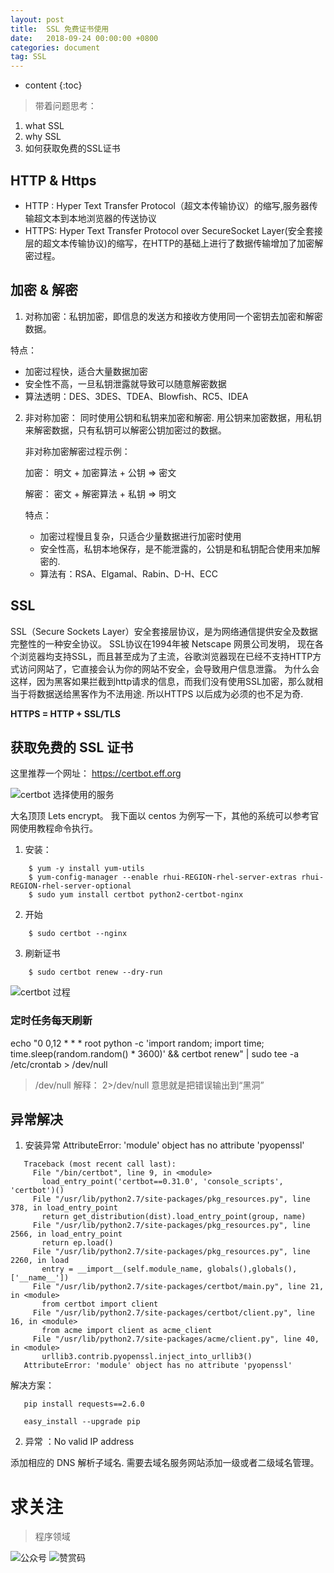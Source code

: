 ```yaml
---
layout: post
title:  SSL 免费证书使用
date:   2018-09-24 00:00:00 +0800
categories: document
tag: SSL
---
```


* content
{:toc}

> 带着问题思考：

  1. what SSL 
  2. why SSL
  3. 如何获取免费的SSL证书

## HTTP & Https

 * HTTP : Hyper Text Transfer Protocol（超文本传输协议）的缩写,服务器传输超文本到本地浏览器的传送协议
 * HTTPS: Hyper Text Transfer Protocol over SecureSocket Layer(安全套接层的超文本传输协议)的缩写，在HTTP的基础上进行了数据传输增加了加密解密过程。
 
## 加密 & 解密
 
 1. 对称加密：私钥加密，即信息的发送方和接收方使用同一个密钥去加密和解密数据。
 
   特点：
   * 加密过程快，适合大量数据加密
   * 安全性不高，一旦私钥泄露就导致可以随意解密数据
   * 算法透明：DES、3DES、TDEA、Blowfish、RC5、IDEA
 
 2. 非对称加密： 同时使用公钥和私钥来加密和解密. 用公钥来加密数据，用私钥来解密数据，只有私钥可以解密公钥加密过的数据。
    
    非对称加密解密过程示例：
    
    加密： 明文 + 加密算法 + 公钥 => 密文 
    
    解密： 密文 + 解密算法 + 私钥 => 明文
    
    特点：
    * 加密过程慢且复杂，只适合少量数据进行加密时使用
    * 安全性高，私钥本地保存，是不能泄露的，公钥是和私钥配合使用来加解密的.
    * 算法有：RSA、Elgamal、Rabin、D-H、ECC
    
## SSL
 
 SSL（Secure Sockets Layer）安全套接层协议，是为网络通信提供安全及数据完整性的一种安全协议。 SSL协议在1994年被 Netscape 网景公司发明，
 现在各个浏览器均支持SSL，而且甚至成为了主流，谷歌浏览器现在已经不支持HTTP方式访问网站了，它直接会认为你的网站不安全，会导致用户信息泄露。
 为什么会这样，因为黑客如果拦截到http请求的信息，而我们没有使用SSL加密，那么就相当于将数据送给黑客作为不法用途.
 所以HTTPS 以后成为必须的也不足为奇.
 
 **HTTPS = HTTP + SSL/TLS**

## 获取免费的 SSL 证书

 这里推荐一个网址： https://certbot.eff.org
 
 ![certbot 选择使用的服务](https://torgor.github.io/styles/images/ssl/ssl-certbot.png)
 
 
 大名顶顶 Lets encrypt。
 我下面以 centos 为例写一下，其他的系统可以参考官网使用教程命令执行。

 1. 安装：    
```
    $ yum -y install yum-utils
    $ yum-config-manager --enable rhui-REGION-rhel-server-extras rhui-REGION-rhel-server-optional
    $ sudo yum install certbot python2-certbot-nginx

```

 2. 开始
 
```
    $ sudo certbot --nginx
```

 3. 刷新证书
```
    $ sudo certbot renew --dry-run
```


![certbot 过程](https://torgor.github.io/styles/images/ssl/ssl-certbot-start.png)

### 定时任务每天刷新
 
 echo "0 0,12 * * * root python -c 'import random; import time; time.sleep(random.random() * 3600)' 
 && certbot renew" | sudo tee -a /etc/crontab > /dev/null
 
 > /dev/null 解释：
 2>/dev/null
 意思就是把错误输出到“黑洞”

## 异常解决

1. 安装异常 AttributeError: 'module' object has no attribute 'pyopenssl'
 ``` 
    Traceback (most recent call last):
      File "/bin/certbot", line 9, in <module>
        load_entry_point('certbot==0.31.0', 'console_scripts', 'certbot')()
      File "/usr/lib/python2.7/site-packages/pkg_resources.py", line 378, in load_entry_point
        return get_distribution(dist).load_entry_point(group, name)
      File "/usr/lib/python2.7/site-packages/pkg_resources.py", line 2566, in load_entry_point
        return ep.load()
      File "/usr/lib/python2.7/site-packages/pkg_resources.py", line 2260, in load
        entry = __import__(self.module_name, globals(),globals(), ['__name__'])
      File "/usr/lib/python2.7/site-packages/certbot/main.py", line 21, in <module>
        from certbot import client
      File "/usr/lib/python2.7/site-packages/certbot/client.py", line 16, in <module>
        from acme import client as acme_client
      File "/usr/lib/python2.7/site-packages/acme/client.py", line 40, in <module>
        urllib3.contrib.pyopenssl.inject_into_urllib3()
    AttributeError: 'module' object has no attribute 'pyopenssl'
 ```
 解决方案：
 
 ``` 
    pip install requests==2.6.0
    
    easy_install --upgrade pip

 ```

 2. 异常 ：No valid IP address
   
  添加相应的 DNS 解析子域名. 需要去域名服务网站添加一级或者二级域名管理。
  
  
# 求关注
> 程序领域

![公众号](https://torgor.github.io/styles/images/my-public-ma.png)
![赞赏码](https://torgor.github.io/styles/images/my-zanshang-ma.jpg)